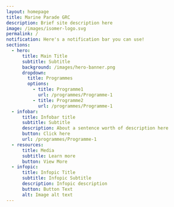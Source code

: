 ```yaml
---
layout: homepage
title: Marine Parade GRC
description: Brief site description here
image: /images/isomer-logo.svg
permalink: /
notification: Here's a notification bar you can use!
sections:
  - hero:
      title: Main Title
      subtitle: Subtitle
      background: /images/hero-banner.png
      dropdown:
        title: Programmes
        options:
          - title: Programme1
            url: /programmes/Programme-1
          - title: Programme2
            url: /programmes/Programme-1
  - infobar:
      title: Infobar title
      subtitle: Subtitle
      description: About a sentence worth of description here
      button: Click here
      url: /programmes/Programme-1
  - resources:
      title: Media
      subtitle: Learn more
      button: View More
  - infopic:
      title: Infopic Title
      subtitle: Infopic Subtitle
      description: Infopic description
      button: Button Text
      alt: Image alt text
---
```

